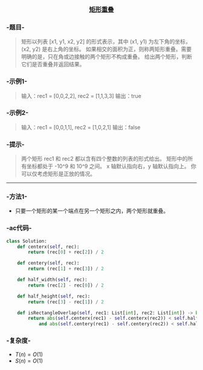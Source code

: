 ### <center> [矩形重叠](https://leetcode-cn.com/problems/rectangle-overlap/) </center>

### -题目-
> 矩形以列表 [x1, y1, x2, y2] 的形式表示，其中 (x1, y1) 为左下角的坐标，(x2, y2) 是右上角的坐标。
如果相交的面积为正，则称两矩形重叠。需要明确的是，只在角或边接触的两个矩形不构成重叠。
给出两个矩形，判断它们是否重叠并返回结果。



### -示例1-
> 输入：rec1 = [0,0,2,2], rec2 = [1,1,3,3]
输出：true


### -示例2-
> 输入：rec1 = [0,0,1,1], rec2 = [1,0,2,1]
输出：false

### -提示-
> 两个矩形 rec1 和 rec2 都以含有四个整数的列表的形式给出。
矩形中的所有坐标都处于 -10^9 和 10^9 之间。
x 轴默认指向右，y 轴默认指向上。
你可以仅考虑矩形是正放的情况。

---

### -方法1-
+ 只要一个矩形的某一个端点在另一个矩形之内，两个矩形就重叠。

### -ac代码-
```py
class Solution:
    def centerx(self, rec):
        return (rec[0] + rec[2]) / 2

    def centery(self, rec):
        return (rec[1] + rec[3]) / 2

    def half_width(self, rec):
        return (rec[2] - rec[0]) / 2

    def half_height(self, rec):
        return (rec[3] - rec[1]) / 2

    def isRectangleOverlap(self, rec1: List[int], rec2: List[int]) -> bool:
        return abs(self.centerx(rec1) - self.centerx(rec2)) < self.half_width(rec1) + self.half_width(rec2) \
            and abs(self.centery(rec1) - self.centery(rec2)) < self.half_height(rec1) + self.half_height(rec2)
```

### -复杂度-
+ $T(n) = O(1)$
+ $S(n) = O(1)$
